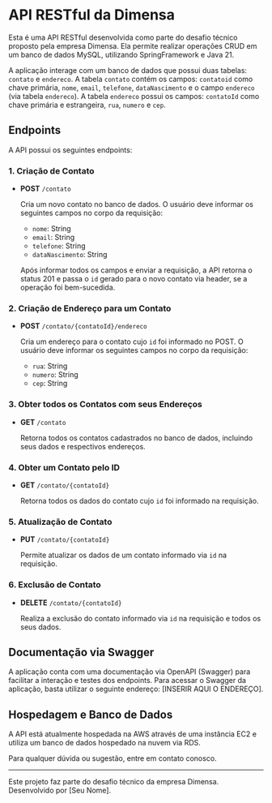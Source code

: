 # API RESTful da Dimensa

Esta é uma API RESTful desenvolvida como parte do desafio técnico proposto pela empresa Dimensa. Ela permite realizar operações CRUD em um banco de dados MySQL, utilizando SpringFramework e Java 21.

A aplicação interage com um banco de dados que possui duas tabelas: `contato` e `endereco`. A tabela `contato` contém os campos: `contatoid` como chave primária, `nome`, `email`, `telefone`, `dataNascimento` e o campo `endereco` (via tabela `endereco`). A tabela `endereco` possui os campos: `contatoId` como chave primária e estrangeira, `rua`, `numero` e `cep`.

## Endpoints

A API possui os seguintes endpoints:

### 1. Criação de Contato
- **POST** `/contato`

    Cria um novo contato no banco de dados. O usuário deve informar os seguintes campos no corpo da requisição:
    - `nome`: String
    - `email`: String
    - `telefone`: String
    - `dataNascimento`: String
    
    Após informar todos os campos e enviar a requisição, a API retorna o status 201 e passa o `id` gerado para o novo contato via header, se a operação foi bem-sucedida.

### 2. Criação de Endereço para um Contato
- **POST** `/contato/{contatoId}/endereco`

    Cria um endereço para o contato cujo `id` foi informado no POST. O usuário deve informar os seguintes campos no corpo da requisição:
    - `rua`: String
    - `numero`: String
    - `cep`: String

### 3. Obter todos os Contatos com seus Endereços
- **GET** `/contato`

    Retorna todos os contatos cadastrados no banco de dados, incluindo seus dados e respectivos endereços.

### 4. Obter um Contato pelo ID
- **GET** `/contato/{contatoId}`

    Retorna todos os dados do contato cujo `id` foi informado na requisição.

### 5. Atualização de Contato
- **PUT** `/contato/{contatoId}`

    Permite atualizar os dados de um contato informado via `id` na requisição.

### 6. Exclusão de Contato
- **DELETE** `/contato/{contatoId}`

    Realiza a exclusão do contato informado via `id` na requisição e todos os seus dados.

## Documentação via Swagger

A aplicação conta com uma documentação via OpenAPI (Swagger) para facilitar a interação e testes dos endpoints. Para acessar o Swagger da aplicação, basta utilizar o seguinte endereço: [INSERIR AQUI O ENDEREÇO].

## Hospedagem e Banco de Dados

A API está atualmente hospedada na AWS através de uma instância EC2 e utiliza um banco de dados hospedado na nuvem via RDS.

Para qualquer dúvida ou sugestão, entre em contato conosco.

---
Este projeto faz parte do desafio técnico da empresa Dimensa. Desenvolvido por [Seu Nome].

